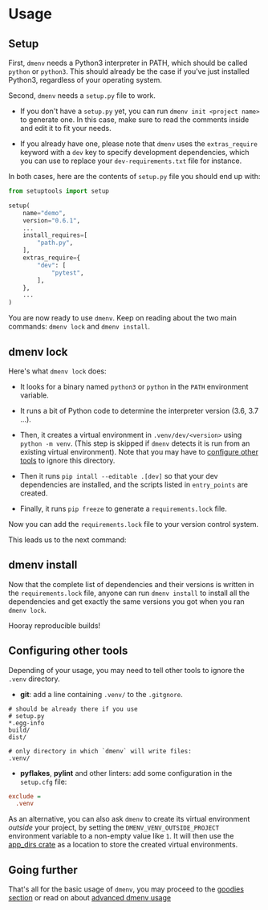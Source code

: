 # Usage

## Setup

First, `dmenv` needs a Python3 interpreter in PATH, which should be called `python` or `python3`. This should already be the case if you've just installed Python3, regardless of your operating system.

Second, `dmenv` needs a `setup.py` file to work.

* If you don't have a `setup.py` yet, you can run `dmenv init <project name>`
  to generate one. In this case, make sure to read the comments inside
  and edit it to fit your needs.

* If you already have one, please note that `dmenv` uses the `extras_require` keyword with a `dev` key
  to specify development dependencies, which you can use to replace your `dev-requirements.txt`
  file for instance.

In both cases, here are the contents of `setup.py` file you should end up with:

```python
from setuptools import setup

setup(
    name="demo",
    version="0.6.1",
    ...
    install_requires=[
        "path.py",
    ],
    extras_require={
        "dev": [
            "pytest",
        ],
    },
    ...
)
```


You are now ready to use `dmenv`. Keep on reading about the two main commands: `dmenv lock` and `dmenv install`.


## dmenv lock

Here's what `dmenv lock` does:

* It looks for a binary named `python3` or `python` in the `PATH` environment variable.
* It runs a bit of Python code to determine the interpreter version (3.6, 3.7 ...).
* Then, it creates a virtual environment in `.venv/dev/<version>` using `python -m venv`.
  (This step is skipped if `dmenv` detects it is run from an existing virtual environment).
  Note that you may have to [configure other tools](./advanced_usage.md#configuring-other-tools) to ignore this directory.


* Then it runs `pip intall --editable .[dev]` so that your dev dependencies are
  installed, and the scripts listed in `entry_points` are created.

* Finally, it runs `pip freeze` to generate a `requirements.lock` file.

Now you can add the `requirements.lock` file to your version control system.


This leads us to the next command:

## dmenv install

Now that the complete list of dependencies and their versions is written in the
`requirements.lock` file, anyone can run `dmenv install` to install all the
dependencies and get exactly the same versions you got when you ran `dmenv lock`.

Hooray reproducible builds!


## Configuring other tools

Depending of your usage, you may need to tell other tools to ignore the `.venv` directory.

* **git**: add a line containing `.venv/` to the `.gitgnore`.

```text
# should be already there if you use
# setup.py
*.egg-info
build/
dist/

# only directory in which `dmenv` will write files:
.venv/
```

* **pyflakes**, **pylint** and other linters: add some configuration in the `setup.cfg` file:

```ini
exclude =
  .venv
```

As an alternative, you can also ask `dmenv` to create its virtual environment *outside* your project,
by setting the `DMENV_VENV_OUTSIDE_PROJECT` environment variable to a non-empty value like `1`. It will then use
the [app_dirs crate](https://crates.io/crates/app_dirs) as a location to store the created virtual environments.

## Going further

That's all for the basic usage of `dmenv`, you may proceed to the [goodies section](./goodies.md) or read on about [advanced dmenv usage](./advanced_usage.md)

